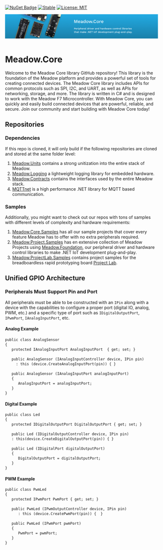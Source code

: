 [![NuGet Badge](https://buildstats.info/nuget/Meadow)](https://www.nuget.org/packages/Meadow)
[![Stable](https://github.com/WildernessLabs/Meadow.Core/actions/workflows/ci-build.yml/badge.svg)](https://github.com/WildernessLabs/Meadow.Core/actions/workflows/ci-build.yml)
[![License: MIT](https://img.shields.io/badge/License-Apache-green.svg)](license.txt)

<img src="design/banner.jpg" style="margin-bottom:10px" />

# Meadow.Core

Welcome to the Meadow Core library GitHub repository! This library is the foundation of the Meadow platform and provides a powerful set of tools for creating connected devices. The Meadow Core library includes APIs for common protocols such as SPI, I2C, and UART, as well as APIs for networking, storage, and more. The library is written in C# and is designed to work with the Meadow F7 Microcontroller. With Meadow Core, you can quickly and easily build connected devices that are powerful, reliable, and secure. Join our community and start building with Meadow Core today!

## Repositories

### Dependencies

If this repo is cloned, it will only build if the following repositories are cloned and stored at the same folder level:
1. [Meadow.Units](https://github.com/WildernessLabs/Meadow.Units)  contains a strong unitization into the entire stack of Meadow.
2. [Meadow.Logging](https://github.com/WildernessLabs/Meadow.Logging) a lightweight logging library for embedded hardware.
3. [Meadow.Contracts](https://github.com/WildernessLabs/Meadow.Contracts) contains the interfaces used by the entire Meadow stack.
4. [MQTTnet](https://github.com/WildernessLabs/MQTTnet) is a high performance .NET library for MQTT based communication.

### Samples

Additionally, you might want to check out our repos with tons of samples with different levels of complexity and hardware requirements:
1. [Meadow.Core.Samples](https://github.com/WildernessLabs/Meadow.Core.Samples) has all our sample projects that cover every feature Meadow has to offer with no extra peripherals required. 
1. [Meadow.Project.Samples](https://github.com/WildernessLabs/Meadow.Project.Samples) has en extensive collection of Meadow Projects using [Meadow.Foundation](https://github.com/WildernessLabs/Meadow.Foundation), our peripheral driver and hardware control libraries to make .NET IoT development plug-and-play.
1. [Meadow.ProjectLab.Samples](https://github.com/WildernessLabs/Meadow.ProjectLab.Samples) contains project samples for the breadboardless rapid prototyping board [Project Lab](https://github.com/WildernessLabs/Meadow.ProjectLab).

## Unified GPIO Architecture

### Peripherals Must Support Pin and Port

All peripherals must be able to be constructed with an `IPin` along with a device with the capabilities to configure a proper port (digital IO, analog, PWM, etc.) and a specific type of port such as `IDigitalOutputPort`, `IPwmPort`, `IAnalogInputPort`, etc. 

#### Analog Example

```
public class AnalogSensor 
{
   protected IAnalogInputPort AnalogInputPort  { get; set; }

   public AnalogSensor (IAnalogInputController device, IPin pin)
     : this (device.CreateAnalogInputPort(pin)) { }

   public AnalogSensor (IAnalogInputPort analogInputPort) 
   { 
      AnalogInputPort = analogInputPort;
   }
}
```
#### Digital Example

```
public class Led 
{
   protected IDigitalOutputPort DigitalOutputPort { get; set; }

   public Led (IDigitalOutputController device, IPin pin)
   : this(device.CreateDigitalOutputPort(pin)) { }

   public Led (IDigitalPort digitalOutputPort) 
   {
      DigitalOutputPort = digitalOutputPort;
   }
}
```
#### PWM Example

```
public class PwmLed 
{
   protected IPwmPort PwmPort { get; set; }

   public PwmLed (IPwmOutputController device, IPin pin) 
      : this (device.CreatePwmPort(pin)) {  }

   public PwmLed (IPwmPort pwmPort) 
   {  
      PwmPort = pwmPort;
   }
}
```

